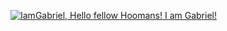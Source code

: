 [![IamGabriel, Hello fellow Hoomans! I am Gabriel!](https://pimp-my-readme-next.vercel.app/api/wavy-banner?subtitle=Hello%20fellow%20Hoomans%21%20I%20am%20Gabriel%21&title=IamGabriel)](https://pimp-my-readme-next.vercel.app)
